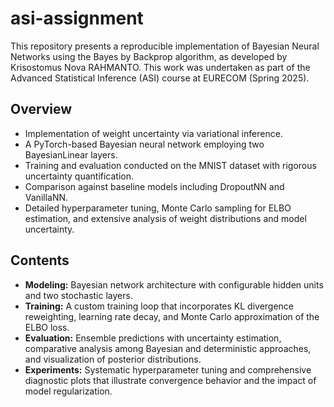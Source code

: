 # asi-assignment
This repository presents a reproducible implementation of Bayesian Neural Networks using the Bayes by Backprop algorithm, as developed by Krisostomus Nova RAHMANTO. This work was undertaken as part of the Advanced Statistical Inference (ASI) course at EURECOM (Spring 2025).

## Overview
- Implementation of weight uncertainty via variational inference.
- A PyTorch-based Bayesian neural network employing two BayesianLinear layers.
- Training and evaluation conducted on the MNIST dataset with rigorous uncertainty quantification.
- Comparison against baseline models including DropoutNN and VanillaNN.
- Detailed hyperparameter tuning, Monte Carlo sampling for ELBO estimation, and extensive analysis of weight distributions and model uncertainty.

## Contents
- **Modeling:** Bayesian network architecture with configurable hidden units and two stochastic layers.
- **Training:** A custom training loop that incorporates KL divergence reweighting, learning rate decay, and Monte Carlo approximation of the ELBO loss.
- **Evaluation:** Ensemble predictions with uncertainty estimation, comparative analysis among Bayesian and deterministic approaches, and visualization of posterior distributions.
- **Experiments:** Systematic hyperparameter tuning and comprehensive diagnostic plots that illustrate convergence behavior and the impact of model regularization.
